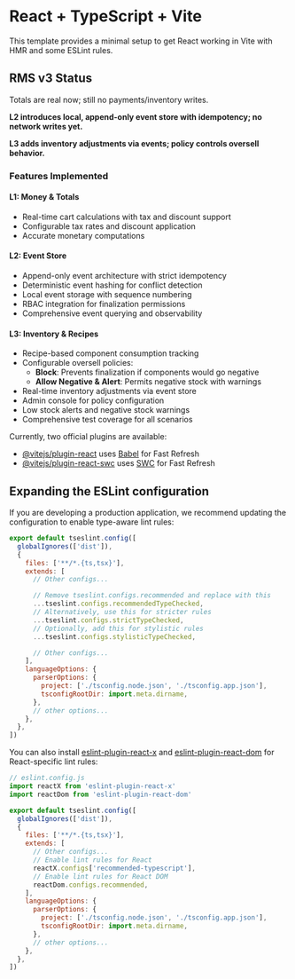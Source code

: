 # React + TypeScript + Vite

This template provides a minimal setup to get React working in Vite with HMR and some ESLint rules.

## RMS v3 Status

Totals are real now; still no payments/inventory writes.

**L2 introduces local, append-only event store with idempotency; no network writes yet.**

**L3 adds inventory adjustments via events; policy controls oversell behavior.**

### Features Implemented

#### L1: Money & Totals
- Real-time cart calculations with tax and discount support
- Configurable tax rates and discount application
- Accurate monetary computations

#### L2: Event Store
- Append-only event architecture with strict idempotency
- Deterministic event hashing for conflict detection
- Local event storage with sequence numbering
- RBAC integration for finalization permissions
- Comprehensive event querying and observability

#### L3: Inventory & Recipes
- Recipe-based component consumption tracking
- Configurable oversell policies:
  - **Block**: Prevents finalization if components would go negative
  - **Allow Negative & Alert**: Permits negative stock with warnings
- Real-time inventory adjustments via event store
- Admin console for policy configuration
- Low stock alerts and negative stock warnings
- Comprehensive test coverage for all scenarios

Currently, two official plugins are available:

- [@vitejs/plugin-react](https://github.com/vitejs/vite-plugin-react/blob/main/packages/plugin-react) uses [Babel](https://babeljs.io/) for Fast Refresh
- [@vitejs/plugin-react-swc](https://github.com/vitejs/vite-plugin-react/blob/main/packages/plugin-react-swc) uses [SWC](https://swc.rs/) for Fast Refresh

## Expanding the ESLint configuration

If you are developing a production application, we recommend updating the configuration to enable type-aware lint rules:

```js
export default tseslint.config([
  globalIgnores(['dist']),
  {
    files: ['**/*.{ts,tsx}'],
    extends: [
      // Other configs...

      // Remove tseslint.configs.recommended and replace with this
      ...tseslint.configs.recommendedTypeChecked,
      // Alternatively, use this for stricter rules
      ...tseslint.configs.strictTypeChecked,
      // Optionally, add this for stylistic rules
      ...tseslint.configs.stylisticTypeChecked,

      // Other configs...
    ],
    languageOptions: {
      parserOptions: {
        project: ['./tsconfig.node.json', './tsconfig.app.json'],
        tsconfigRootDir: import.meta.dirname,
      },
      // other options...
    },
  },
])
```

You can also install [eslint-plugin-react-x](https://github.com/Rel1cx/eslint-react/tree/main/packages/plugins/eslint-plugin-react-x) and [eslint-plugin-react-dom](https://github.com/Rel1cx/eslint-react/tree/main/packages/plugins/eslint-plugin-react-dom) for React-specific lint rules:

```js
// eslint.config.js
import reactX from 'eslint-plugin-react-x'
import reactDom from 'eslint-plugin-react-dom'

export default tseslint.config([
  globalIgnores(['dist']),
  {
    files: ['**/*.{ts,tsx}'],
    extends: [
      // Other configs...
      // Enable lint rules for React
      reactX.configs['recommended-typescript'],
      // Enable lint rules for React DOM
      reactDom.configs.recommended,
    ],
    languageOptions: {
      parserOptions: {
        project: ['./tsconfig.node.json', './tsconfig.app.json'],
        tsconfigRootDir: import.meta.dirname,
      },
      // other options...
    },
  },
])
```
